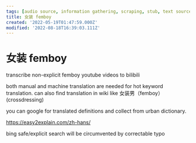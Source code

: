 ```yaml
---
tags: [audio source, information gathering, scraping, stub, text source, video source, 女装]
title: 女装 femboy
created: '2022-05-19T01:47:59.000Z'
modified: '2022-08-18T16:39:03.111Z'
---
```


# 女装 femboy

transcribe non-explicit femboy youtube videos to bilibili

both manual and machine translation are needed for hot keyword translation. can also find translation in wiki like 女装男（femboy）(crossdressing)

you can google for translated definitions and collect from urban dictionary.

https://easy2explain.com/zh-hans/

bing safe/explicit search will be circumvented by correctable typo
